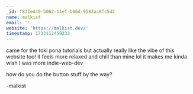 ```yaml
---
_id: f831edc0-b062-11ef-b06d-9583ac8fc5d2
name: malkist
email: ''
website: 'https://malkist.dev/'
timestamp: 1733112459333
---
```

came for the toki pona tutorials but actually really like the vibe of this website too! it feels more relaxed and chill than mine lol it makes me kinda wish I was more indie-web-dev

how do you do the button stuff by the way?

-malkist
